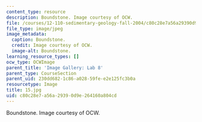 ```yaml
---
content_type: resource
description: Boundstone. Image courtesy of OCW.
file: /courses/12-110-sedimentary-geology-fall-2004/c80c28e7a56a29390d9e264160a804cd_15.jpg
file_type: image/jpeg
image_metadata:
  caption: Boundstone.
  credit: Image courtesy of OCW.
  image-alt: Boundstone.
learning_resource_types: []
ocw_type: OCWImage
parent_title: 'Image Gallery: Lab 8'
parent_type: CourseSection
parent_uid: 230dd682-1c86-a028-59fe-e2e125fc3b0a
resourcetype: Image
title: 15.jpg
uid: c80c28e7-a56a-2939-0d9e-264160a804cd
---
```

Boundstone. Image courtesy of OCW.

